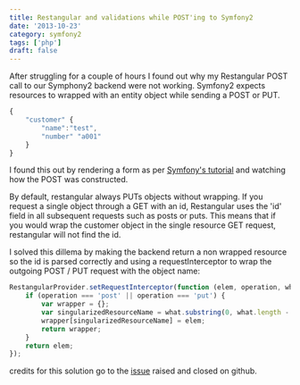 ```yaml
---
title: Restangular and validations while POST'ing to Symfony2
date: '2013-10-23'
category: symfony2
tags: ['php']
draft: false
---
```


After struggling for a couple of hours I found out why my Restangular POST call to our Symphony2 backend were not working. Symfony2 expects resources to wrapped with an entity object while sending a POST or PUT.

```javascript
{
    "customer" {
        "name":"test",
        "number" "a001"
    }
}
```

I found this out by rendering a form as per [Symfony's tutorial](http://symfony.com/doc/current/book/forms.html) and watching how the POST was constructed.

By default, restangular always PUTs objects without wrapping. If you request a single object through a GET with an id, Restangular uses the 'id' field in all subsequent requests such as posts or puts. This means that if you would wrap the customer object in the single resource GET request, restangular will not find the id.

I solved this dillema by making the backend return a non wrapped resource so the id is parsed correctly and using a requestInterceptor to wrap the outgoing POST / PUT request with the object name:

```javascript
RestangularProvider.setRequestInterceptor(function (elem, operation, what) {
    if (operation === 'post' || operation === 'put') {
        var wrapper = {};
        var singularizedResourceName = what.substring(0, what.length - 1);
        wrapper[singularizedResourceName] = elem;
        return wrapper;
    }
    return elem;
});
```

credits for this solution go to the [issue](https://github.com/mgonto/restangular/issues/109) raised and closed on github.
